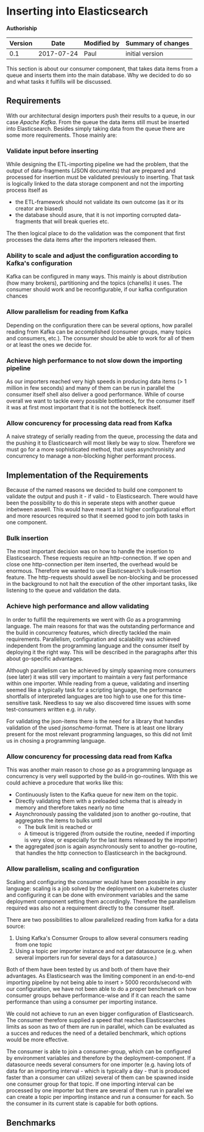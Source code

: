 # Inserting into Elasticsearch

**Authoriship**

|Version|Date|Modified by|Summary of changes|
|-------|----|-----------|------------------|
|  0.1  | 2017-07-24 | Paul | initial version |

This section is about our consumer component, that takes data items from a queue and inserts them into the main database. Why we decided to do so and what tasks it fulfills will be discussed.


## Requirements
With our architectural design importers push their results to a queue, in our case *Apache Kafka*. From the queue the data items still must be inserted into Elasticsearch. Besides simply taking data from the queue there are some more requirements. Those mainly are:


### Validate input before inserting

While designing the ETL-importing pipeline we had the problem, that the output of data-fragments (JSON documents) that are prepared and processed for insertion must be validated previously to inserting. That task is logically linked to the data storage component and not the importing process itself as

* the ETL-framework should not validate its own outcome (as it or its creator are biased)
* the database should asure, that it is not importing corrupted data-fragments that will break queries etc.

The then logical place to do the validation was the component that first processes the data items after the importers released them.

### Ability to scale and adjust the configuration according to Kafka's configuration
Kafka can be configured in many ways. This mainly is about distribution (how many brokers), partitioning and the topics (chanells) it uses. The consumer should work and be reconfigurable, if our kafka configuration chances

### Allow parallelism for reading from Kafka
Depending on the configuration there can be several options, how parallel reading from Kafka can be accomplished (consumer groups, many topics and consumers, etc.). The consumer should be able to work for all of them or at least the ones we decide for.

### Achieve high performance to not slow down the importing pipeline
As our importers reached very high speeds in producing data items (> 1 million in few seconds) and many of them can be run in parallel the consumer itself shell also deliver a good performance. While of course overall we want to tackle every possible bottleneck, for the consumer itself it was at first most important that it is not the bottleneck itself.

### Allow concurency for processing data read from Kafka
A naive strategy of serially reading from the queue, processing the data and the pushing it to Elasticsearch will most likely be way to slow. Therefore we must go for a more sophisticated method, that uses asynchronisity and concurrency to manage a non-blocking higher performant process.


## Implementation of the Requirements
Because of the named reasons we decided to build one component to validate the output and push it - if valid - to Elasticsearch. There would have been the possibility to do this in seperate steps with another queue inbetween aswell. This would have meant a lot higher configurational effort and more resources required so that it seemed good to join both tasks in one component.

### Bulk insertion

The most important decision was on how to handle the insertion to Elasticsearch. These requests require an http-connection. If we open and close one http-connection per item inserted, the overhead would be enormous. Therefore we wanted to use Elasticsearch's bulk-insertion feature. The http-requests should aswell be non-blocking and be processed in the background to not halt the execution of the other important tasks, like listening to the queue and validation the data.

### Achieve high performance and allow validating

In order to fulfill the requirements we went with *Go* as a programming language. The main reasons for that was the outstanding performance and the build in concurrency features, which directly tackled the main requirements. Parallelism, configuration and scalability was achieved independent from the programming language and the consumer itself by deploying it the right way. This will be described in the paragraphs after this about go-specific advantages.

Although parallelism can be achieved by simply spawning more consumers (see later) it was still very important to maintain a very fast performance within one importer. While reading from a queue, validating and inserting seemed like a typically task for a scripting language, the performance shortfalls of interpreted languages are too high to use one for this time-sensitive task. Needless to say we also discovered time issues with some test-consumers written e.g. in *ruby*.

For validating the json-items there is the need for a library that handles validation of the used *jsonschema*-format. There is at least one library present for the most relevant programming languages, so this did not limit us in chosing a programming language.

### Allow concurency for processing data read from Kafka
This was another main reason to chose *go* as a programming language as concurrency is very well supported by the build-in go-routines. With this we could achieve a procedure that works like this:

* Continuously listen to the Kafka queue for new item on the topic.
* Directly validating them with a preloaded schema that is already in memory and therefore takes nearly no time
* Asynchronously passing the validated json to another go-routine, that aggregates the items to bulks until
	* The bulk limit is reached or
	* A timeout is triggered (from outside the routine, needed if importing is very slow, or especially for the last items released by the importer)
* the aggregated json is again asynchronously sent to another go-routine, that handles the http connection to Elasticsearch in the background.


### Allow parallelism, scaling and configuration

Scaling and configuring the consumer would have been possible in any language: scaling is a job solved by the deployment on a kubernetes cluster and configuring it can be done with environment variables and the same deployment component setting them accordingly. Therefore the parallelism required was also not a requirement directly to the consumer itself.

There are two possibilities to allow parallelized reading from kafka for a data source:

1. Using Kafka's Consumer Groups to allow several consumers reading from one topic
2. Using a topic per importer instance and not per datasource (e.g. when several importers run for several days for a datasource.)

Both of them have been tested by us and both of them have their advantages. As Elasticsearch was the limiting component in an end-to-end importing pipeline by not being able to insert > 5000 records/second with our configuration, we have not been able to do a proper benchmark on how consumer groups behave performance-wise and if it can reach the same performance than using a consumer per importing instance.

We could not achieve to run an even bigger configuration of Elasticsearch. The consumer therefore supplied a speed that reaches Elasticsearches limits as soon as two of them are run in parallel, which can be evaluated as a succes and reduces the need of a detailed benchmark, which options would be more effective.

The consumer is able to join a consumer-group, which can be configured by environment variables and therefore by the deployment-component. If a datasource needs several consumers for one importer (e.g. having lots of data for an importing interval - which is typically a day - that is produced faster than a consumer can utilize) several of them can be spawned inside one consumer group for that topic. If one importing interval can be processed by one importer but there are several of them run in parallel we can create a topic per importing instance and run a consumer for each. So the consumer in its current state is capable for both options.

## Benchmarks
